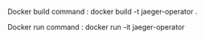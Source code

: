 Docker build command : docker build -t jaeger-operator .

Docker run command : docker run -it jaeger-operator
